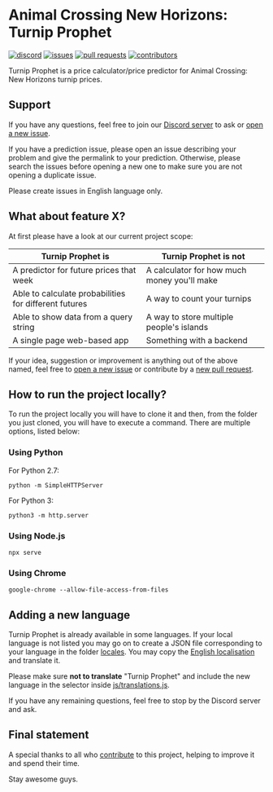 # Animal Crossing New Horizons: Turnip Prophet
[![discord](https://img.shields.io/badge/discord-join-7289DA.svg?logo=discord&longCache=true&style=for-the-badge)](https://discord.gg/bRh74X8)
[![issues](https://img.shields.io/github/issues/mikebryant/ac-nh-turnip-prices?style=for-the-badge)](https://github.com/mikebryant/ac-nh-turnip-prices/issues)
[![pull requests](https://img.shields.io/github/issues-pr/mikebryant/ac-nh-turnip-prices?style=for-the-badge)](https://github.com/mikebryant/ac-nh-turnip-prices/pulls)
[![contributors](https://img.shields.io/github/contributors/mikebryant/ac-nh-turnip-prices?style=for-the-badge)](https://github.com/mikebryant/ac-nh-turnip-prices/graphs/contributors)

Turnip Prophet is a price calculator/price predictor for Animal Crossing: New Horizons turnip prices.

## Support

If you have any questions, feel free to join our [Discord server](https://discord.gg/bRh74X8) to ask or [open a new issue](https://github.com/mikebryant/ac-nh-turnip-prices/issues).

If you have a prediction issue, please open an issue describing your problem and give the permalink to your prediction. Otherwise, please search the issues before opening a new one to make sure you are not opening a duplicate issue.

Please create issues in English language only.

## What about feature X?

At first please have a look at our current project scope:

| Turnip Prophet is | Turnip Prophet is not |
|----|----|
| A predictor for future prices that week | A calculator for how much money you'll make |
| Able to calculate probabilities for different futures | A way to count your turnips |
| Able to show data from a query string | A way to store multiple people's islands |
| A single page web-based app | Something with a backend |

If your idea, suggestion or improvement is anything out of the above named, feel free to [open a new issue](https://github.com/mikebryant/ac-nh-turnip-prices/issues) or contribute by a [new pull request](https://github.com/mikebryant/ac-nh-turnip-prices/pulls).

## How to run the project locally?

To run the project locally you will have to clone it and then, from the folder you just cloned, you will have to execute a command. There are multiple options, listed below:

### Using Python

For Python 2.7: 

```python -m SimpleHTTPServer```

For Python 3:

```python3 -m http.server```

### Using Node.js

```npx serve```

### Using Chrome

```google-chrome --allow-file-access-from-files```


## Adding a new language

Turnip Prophet is already available in some languages. If your local language is not listed you may go on to create a JSON file corresponding to your language in the folder [locales](https://github.com/mikebryant/ac-nh-turnip-prices/tree/master/locales). You may copy the [English localisation](https://github.com/mikebryant/ac-nh-turnip-prices/blob/master/locales/en.json) and translate it. 

Please make sure **not to translate** "Turnip Prophet" and include the new language in the selector inside [js/translations.js](https://github.com/mikebryant/ac-nh-turnip-prices/blob/master/js/translations.js).

If you have any remaining questions, feel free to stop by the Discord server and ask. 


## Final statement

A special thanks to all who [contribute](https://github.com/mikebryant/ac-nh-turnip-prices/graphs/contributors) to this project, helping to improve it and spend their time.

Stay awesome guys.

